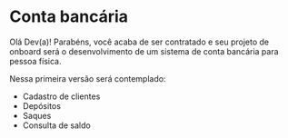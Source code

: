 # Conta bancária

Olá Dev(a)! Parabéns, você acaba de ser contratado e seu projeto de onboard será o desenvolvimento de um sistema de conta bancária para pessoa física.

Nessa primeira versão será contemplado:

- Cadastro de clientes
- Depósitos
- Saques
- Consulta de saldo
